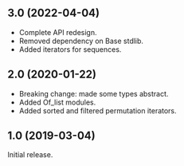 ## 3.0 (2022-04-04)

 - Complete API redesign.
 - Removed dependency on Base stdlib.
 - Added iterators for sequences.

## 2.0 (2020-01-22)

 - Breaking change: made some types abstract.
 - Added Of_list modules.
 - Added sorted and filtered permutation iterators.

## 1.0 (2019-03-04)

Initial release.
